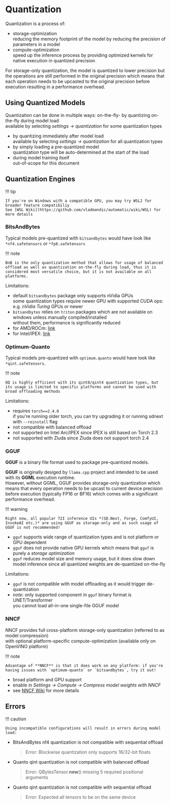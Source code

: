 # Quantization

Quantization is a process of:
- storage-optimization  
  reducing the memory footprint of the model by reducing the precision of parameters in a model  
- compute-optimization  
  speed up the inference process by providing optimized kernels for native execution in quantized precision  

For storage-only quantization, the model is quantized to lower precision but the operations are still performed in the original precision which means that each operation needs to be upcasted to the original precision before execution resulting in a performance overhead.

## Using Quantized Models

Quantization can be done in multiple ways:
on-the-fly- by quantizing on-the-fly during model load  
  available by selecting *settings -> quantization* for some quantization types  
- by quantizing immediately after model load  
  available by selecting *settings -> quantization* for all quantization types  
- by simply loading a pre-quantized model  
  quantization type will be auto-determined at the start of the load  
- during model training itself  
  out-of-scope for this document  

## Quantization Engines

!!! tip

    If you're on Windows with a compatible GPU, you may try WSL2 for broader feature compatibiliy  
    See [WSL Wiki](https://github.com/vladmandic/automatic/wiki/WSL) for more details

### BitsAndBytes

Typical models pre-quantized with `bitsandbytes` would have look like `*nf4.safetensors` or `*fp8.safetensors`

!!! note

    BnB is the only quantization method that allows for usage of balanced offload as well as quantization on-the-fly during load, thus it is considered most versatile choice, but it is not available on all platforms.

Limitations:
- default `bitsandbytes` package only supports nVidia GPUs  
  some quantization types require newer GPU with supported CUDA ops: e.g. *nVidia Turing* GPUs or newer  
- `bitsandbytes` relies on `triton` packages which are not available on windows unless manually compiled/installed  
  without them, performance is significantly reduced  
- for AMD/ROCm: [link](https://huggingface.co/docs/bitsandbytes/main/en/installation?backend=AMD+ROCm#amd-gpu) 
- for Intel/IPEX: [link](https://huggingface.co/docs/bitsandbytes/main/en/installation?backend=Intel+CPU+%2B+GPU#multi-backend)  

### Optimum-Quanto

Typical models pre-quantized with `optimum.quanto` would have look like `*qint.safetensors`.

!!! note

    OQ is highly efficient with its qint8/qint4 quantization types, but its usage is limited to specific platforms and cannot be used with broad offloading methods

Limitations:
- requires `torch==2.4.0`  
  if you're running older torch, you can try upgrading it or running sdnext with `--reinstall` flag  
- not compatible with balanced offload  
- not supported on Intel Arc/IPEX since IPEX is still based on Torch 2.3  
- not supported with Zluda since Zluda does not support torch 2.4  

### GGUF

**GGUF** is a binary file format used to package pre-quantized models.  

**GGUF** is originally desiged by `llama.cpp` project and intended to be used with its **GGML** execution runtime.  
However, without GGML, GGUF provides storage-only quantization which means that every operation needs to be upcast to current device precision before execution (typically FP16 or BF16) which comes with a significant performance overhead.

!!! warning

    Right now, all popular T2I inference UIs *(SD.Next, Forge, ComfyUI, InvokeAI etc.)* are using GGUF as storage-only and as such usage of GGUF is not recommended!  

- `gguf` supports wide range of quantization types and is not platform or GPU dependent  
- `gguf` does not provide native GPU kernels which means that `gguf` is purely a *storage optimization*  
- `gguf` reduces model size and memory usage, but it does slow down model inference since all quantized weights are de-quantized on-the-fly  

Limitations:
- `gguf` is not compatible with model offloading as it would trigger de-quantization  
- *note*: only supported component in `gguf` binary format is UNET/Transformer  
  you cannot load all-in-one single-file GGUF model

### NNCF

NNCF provides full cross-platform storage-only quantization (referred to as model compression)  
with optional platform-specific compute-optimization (available only on OpenVINO platform)  

!!! note

    Advantage of **NNCF** is that it does work on any platform: if you're having issues with `optimum-quanto` or `bitsandbytes`, try it out!  

- broad platform and GPU support  
- enable in *Settings -> Compute -> Compress model weights with NNCF*  
- see [NNCF Wiki](https://github.com/vladmandic/automatic/wiki/NNCF-Compression) for more details  

## Errors

!!! caution

    Using incompatible configurations will result in errors during model load:

- BitsAndBytes nf4 quantization is not compatible with sequential offload  
  > Error: Blockwise quantization only supports 16/32-bit floats  
- Quanto qint quantization is not compatible with balanced offload  
  > Error: QBytesTensor.__new__() missing 5 required positional arguments  
- Quanto qint quantization is not compatible with sequential offload  
  > Error: Expected all tensors to be on the same device  
